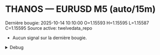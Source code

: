 # THANOS — EURUSD M5 (auto/15m)
Dernière bougie: 2025-10-14 10:10:00  O=1.15593  H=1.15595  L=1.15587  C=1.15595
Source active: twelvedata_repo

- Aucun signal sur la dernière bougie.

<details><summary>Debug</summary>

- TD_API_KEY manquant.

</details>